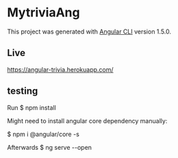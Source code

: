 # MytriviaAng

This project was generated with [Angular CLI](https://github.com/angular/angular-cli) version 1.5.0.

## Live

https://angular-trivia.herokuapp.com/

## testing

Run $ npm  install

Might need to install angular core dependency manually:

$ npm i @angular/core -s

Afterwards $ ng serve --open

